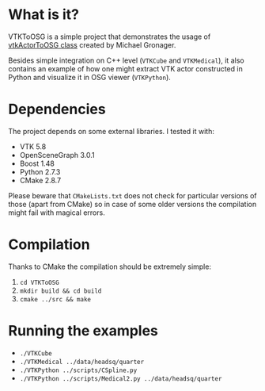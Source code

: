 What is it?
===========

VTKToOSG is a simple project that demonstrates the usage of [vtkActorToOSG
class](http://archive.ncsa.illinois.edu/prajlich/vtkActorToPF/) created by
Michael Gronager.

Besides simple integration on C++ level (`VTKCube` and `VTKMedical`), it also
contains an example of how one might extract VTK actor constructed in Python
and visualize it in OSG viewer (`VTKPython`).

Dependencies
============

The project depends on some external libraries. I tested it with:

* VTK 5.8
* OpenSceneGraph 3.0.1
* Boost 1.48
* Python 2.7.3
* CMake 2.8.7

Please beware that `CMakeLists.txt` does not check for particular versions of
those (apart from CMake) so in case of some older versions the compilation
might fail with magical errors.

Compilation
===========

Thanks to CMake the compilation should be extremely simple:

1. `cd VTKToOSG`
2. `mkdir build && cd build`
3. `cmake ../src && make`

Running the examples
====================

* `./VTKCube`
* `./VTKMedical ../data/headsq/quarter`
* `./VTKPython ../scripts/CSpline.py`
* `./VTKPython ../scripts/Medical2.py ../data/headsq/quarter`
